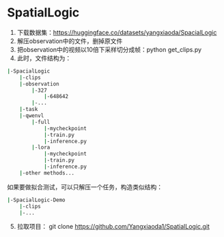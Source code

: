 # SpatialLogic

1. 下载数据集：https://huggingface.co/datasets/yangxiaoda/SpacialLogic
2. 解压observation中的文件，删掉原文件
3. 把observation中的视频以10倍下采样切分成帧：python get_clips.py
4. 此时，文件结构为：
```bash
|-SpacialLogic
    |-clips
    |-observation
        |-327
            |-648642
        |-...
    |-task
    |-qwenvl
        |-full
            |-mycheckpoint
            |-train.py
            |-inference.py
        |-lora
            |-mycheckpoint
            |-train.py
            |-inference.py
    |-other methods...
```
如果要做拟合测试，可以只解压一个任务，构造类似结构：
```bash
|-SpacialLogic-Demo
    |-clips
    |-...
```
5. 拉取项目：
git clone https://github.com/Yangxiaoda1/SpatialLogic.git
